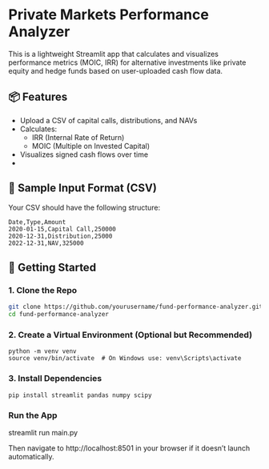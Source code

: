 # Private Markets Performance Analyzer

This is a lightweight Streamlit app that calculates and visualizes performance metrics (MOIC, IRR) for alternative investments like private equity and hedge funds based on user-uploaded cash flow data.

## 📦 Features

- Upload a CSV of capital calls, distributions, and NAVs
- Calculates:
  - IRR (Internal Rate of Return)
  - MOIC (Multiple on Invested Capital)
- Visualizes signed cash flows over time
- 
## 📁 Sample Input Format (CSV)

Your CSV should have the following structure:

```csv
Date,Type,Amount
2020-01-15,Capital Call,250000
2020-12-31,Distribution,25000
2022-12-31,NAV,325000
```

## 🚀 Getting Started

### 1. Clone the Repo

```bash
git clone https://github.com/yourusername/fund-performance-analyzer.git
cd fund-performance-analyzer
```

### 2. Create a Virtual Environment (Optional but Recommended)
```
python -m venv venv
source venv/bin/activate  # On Windows use: venv\Scripts\activate
```

### 3. Install Dependencies
```
pip install streamlit pandas numpy scipy
```
### Run the App

streamlit run main.py

Then navigate to http://localhost:8501 in your browser if it doesn’t launch automatically.
 
